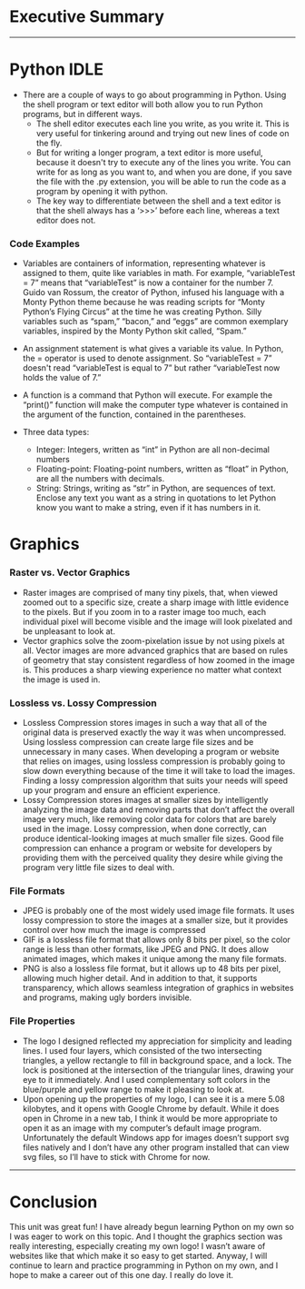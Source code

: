 # Executive Summary #
***
# Python IDLE #

* There are a couple of ways to go about programming in Python. Using the shell program or text editor will both allow you to run Python programs, but in different ways. 
	* The shell editor executes each line you write, as you write it. This is very useful for tinkering around and trying out new lines of code on the fly. 
  * But for writing a longer program, a text editor is more useful, because it doesn't try to execute any of the lines you write. You can write for as long as you want to, and when you are done, if you save the file with the .py extension, you will be able to run the code as a program by opening it with python. 
  * The key way to differentiate between the shell and a text editor is that the shell always has a ‘>>>’ before each line, whereas a text editor does not.

### Code Examples  ###
* Variables are containers of information, representing whatever is assigned to them, quite like variables in math. For example, “variableTest = 7” means that “variableTest” is now a container for the number 7. Guido van Rossum, the creator of Python, infused his language with a Monty Python theme because he was reading scripts for “Monty Python’s Flying Circus” at the time he was creating Python. Silly variables such as “spam,” “bacon,” and “eggs” are common exemplary variables, inspired by the Monty Python skit called, “Spam.” 

* An assignment statement is what gives a variable its value. In Python, the = operator is used to denote assignment. So “variableTest = 7” doesn't read “variableTest is equal to 7” but rather “variableTest now holds the value of 7.”

* A function is a command that Python will execute. For example the “print()” function will make the computer type whatever is contained in the argument of the function, contained in the parentheses.
* Three data types:
  * Integer: Integers, written as “int” in Python are all non-decimal numbers
  * Floating-point: Floating-point numbers, written as “float” in Python, are all the numbers with decimals.
  * String: Strings, writing as “str” in Python, are sequences of text. Enclose any text you want as a string in quotations to let Python know you want to make a string, even if it has numbers in it.

# Graphics #
 
### Raster vs. Vector Graphics ###
* Raster images are comprised of many tiny pixels, that, when viewed zoomed out to a specific size, create a sharp image with little evidence to the pixels. But if you zoom in to a raster image too much, each individual pixel will become visible and the image will look pixelated and be unpleasant to look at.
* Vector graphics solve the zoom-pixelation issue by not using pixels at all. Vector images are more advanced graphics that are based on rules of geometry that stay consistent regardless of how zoomed in the image is. This produces a sharp viewing experience no matter what context the image is used in.
 
### Lossless vs. Lossy Compression ###
* Lossless Compression stores images in such a way that all of the original data is preserved exactly the way it was when uncompressed. Using lossless compression can create large file sizes and be unnecessary in many cases. When developing a program or website that relies on images, using lossless compression is probably going to slow down everything because of the time it will take to load the images. Finding a lossy compression algorithm that suits your needs will speed up your program and ensure an efficient experience.
* Lossy Compression stores images at smaller sizes by intelligently analyzing the image data and removing parts that don’t affect the overall image very much, like removing color data for colors that are barely used in the image. Lossy compression, when done correctly, can produce identical-looking images at much smaller file sizes. Good file compression can enhance a program or website for developers by providing them with the perceived quality they desire while giving the program very little file sizes to deal with.
 
### File Formats ###
* JPEG is probably one of the most widely used image file formats. It uses lossy compression to store the images at a smaller size, but it provides control over how much the image is compressed
* GIF is a lossless file format that allows only 8 bits per pixel, so the color range is less than other formats, like JPEG and PNG. It does allow animated images, which makes it unique among the many file formats.
* PNG is also a lossless file format, but it allows up to 48 bits per pixel, allowing much higher detail. And in addition to that, it supports transparency, which allows seamless integration of graphics in websites and programs, making ugly borders invisible.
 
### File Properties ###
* The logo I designed reflected my appreciation for simplicity and leading lines. I used four layers, which consisted of the two intersecting triangles, a yellow rectangle to fill in background space, and a lock. The lock is positioned at the intersection of the triangular lines, drawing your eye to it immediately. And I used complementary soft colors in the blue/purple and yellow range to make it pleasing to look at.
* Upon opening up the properties of my logo, I can see it is a mere 5.08 kilobytes, and it opens with Google Chrome by default. While it does open in Chrome in a new tab, I think it would be more appropriate to open it as an image with my computer’s default image program. Unfortunately the default Windows app for images doesn’t support svg files natively and I don’t have any other program installed that can view svg files, so I’ll have to stick with Chrome for now.

***
# Conclusion #

This unit was great fun! I have already begun learning Python on my own so I was eager to work on this topic. And I thought the graphics section was really interesting, especially creating my own logo! I wasn’t aware of websites like that which make it so easy to get started. Anyway,  I will continue to learn and practice programming in Python on my own, and I hope to make a career out of this one day. I really do love it.


